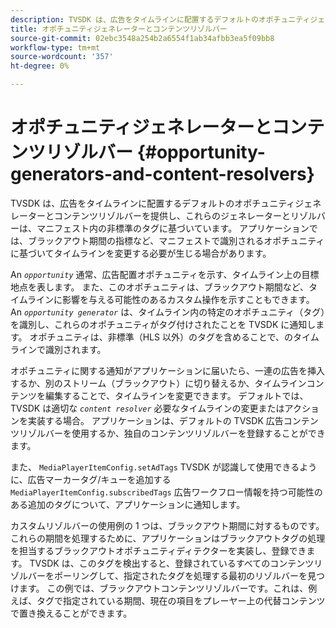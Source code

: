 ```yaml
---
description: TVSDK は、広告をタイムラインに配置するデフォルトのオポチュニティジェネレーターとコンテンツリゾルバーを提供し、これらのジェネレーターとリゾルバーは、マニフェスト内の非標準のタグに基づいています。 アプリケーションでは、ブラックアウト期間の指標など、マニフェストで識別されるオポチュニティに基づいてタイムラインを変更する必要が生じる場合があります。
title: オポチュニティジェネレーターとコンテンツリゾルバー
source-git-commit: 02ebc3548a254b2a6554f1ab34afbb3ea5f09bb8
workflow-type: tm+mt
source-wordcount: '357'
ht-degree: 0%

---
```


# オポチュニティジェネレーターとコンテンツリゾルバー {#opportunity-generators-and-content-resolvers}

TVSDK は、広告をタイムラインに配置するデフォルトのオポチュニティジェネレーターとコンテンツリゾルバーを提供し、これらのジェネレーターとリゾルバーは、マニフェスト内の非標準のタグに基づいています。 アプリケーションでは、ブラックアウト期間の指標など、マニフェストで識別されるオポチュニティに基づいてタイムラインを変更する必要が生じる場合があります。

An *`opportunity`* 通常、広告配置オポチュニティを示す、タイムライン上の目標地点を表します。 また、このオポチュニティは、ブラックアウト期間など、タイムラインに影響を与える可能性のあるカスタム操作を示すこともできます。 An *`opportunity generator`* は、タイムライン内の特定のオポチュニティ（タグ）を識別し、これらのオポチュニティがタグ付けされたことを TVSDK に通知します。 オポチュニティは、非標準（HLS 以外）のタグを含めることで、のタイムラインで識別されます。

オポチュニティに関する通知がアプリケーションに届いたら、一連の広告を挿入するか、別のストリーム（ブラックアウト）に切り替えるか、タイムラインコンテンツを編集することで、タイムラインを変更できます。 デフォルトでは、 TVSDK は適切な *`content resolver`* 必要なタイムラインの変更またはアクションを実装する場合。 アプリケーションは、デフォルトの TVSDK 広告コンテンツリゾルバーを使用するか、独自のコンテンツリゾルバーを登録することができます。

また、 `MediaPlayerItemConfig.setAdTags` TVSDK が認識して使用できるように、広告マーカータグ/キューを追加する `MediaPlayerItemConfig.subscribedTags` 広告ワークフロー情報を持つ可能性のある追加のタグについて、アプリケーションに通知します。

カスタムリゾルバーの使用例の 1 つは、ブラックアウト期間に対するものです。 これらの期間を処理するために、アプリケーションはブラックアウトタグの処理を担当するブラックアウトオポチュニティディテクターを実装し、登録できます。 TVSDK は、このタグを検出すると、登録されているすべてのコンテンツリゾルバーをポーリングして、指定されたタグを処理する最初のリゾルバーを見つけます。 この例では、ブラックアウトコンテンツリゾルバーです。これは、例えば、タグで指定されている期間、現在の項目をプレーヤー上の代替コンテンツで置き換えることができます。
